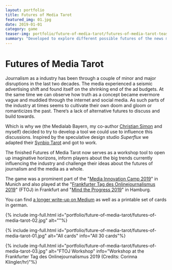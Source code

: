 ```yaml
---
layout: portfolio
title: Futures of Media Tarot
featured_img: 01.jpg
date: 2019-01-01
category: game
teaser-img: portfolio/future-of-media-tarot/futures-of-media-tarot-teaser.jpg
summary: "Developed to explore different possible futures of the news media, this card game was inspired by a similar project by Superflux and used in workshops at different german conferences and events."
---
```

# Futures of Media Tarot
Journalism as a industry has been through a couple of minor and major disruptions in the last two decades. The media experienced a seismic advertising shift and found itself on the shrinking end of the ad budgets. At the same time we can observe how truth as a concept became evermore vague and muddied through the internet and social media. As such parts of the industry at times seems to cultivate their own doom and gloom or romanticizes the past. There‘s a lack of alternative futures to discuss and build towards.

Which is why we (the Medialab Bayern, my co-author [Christian Simon][1] and myself) decided to try to develop a tool we could use to influence this discussions. Inspired by the speculative design studio _Superflux_ we adapted their [Synbio Tarot][2] and got to work.

The finished Futures of Media Tarot now serves as a workshop tool to open up imaginative horizons, inform players about the big trends currently influencing the industry and challenge their ideas about the futures of journalism and the media as a whole.

The game was a prominent part of the "[Media Innovation Camp 2019][3]" in Munich and also played at the "[Frankfurter Tag des Onlinejournalismus 2019][4]" (FTOJ) in Frankfurt and "[Mind the Progress 2019][5]" in Hamburg.

You can find [a longer write-up on Medium][6] as well as a printable set of cards in german.

{% include img-full.html id="portfolio/future-of-media-tarot/futures-of-media-tarot-02.jpg" alt=""%}

{% include img-full.html id="portfolio/future-of-media-tarot/futures-of-media-tarot-01.jpg" alt="All cards" info="All 30 cards"%}

{% include img-full.html id="portfolio/future-of-media-tarot/futures-of-media-tarot-03.jpg" alt="FTOJ Workshop" info="Workshop at the Frankfurter Tag des Onlinejournalismus 2019 (Credits: Corinna Klingler/hr)"%}

[1]:    https://twitter.com/Scub4
[2]:    https://superflux.in/index.php/work/synbio-tarot-reading/#
[3]:    https://www.facebook.com/media/set/?vanity=MediaLabBayern&set=a.1896367487141877
[4]:    https://ftoj.de/johannes-klingebiel-workshop-zukunft/
[5]:    https://2019.mindtheprogress.de/speaker/johannes-klingebiel/
[6]:    https://medium.com/media-lab-bayern/das-futures-of-media-tarot-fedc318a7a61